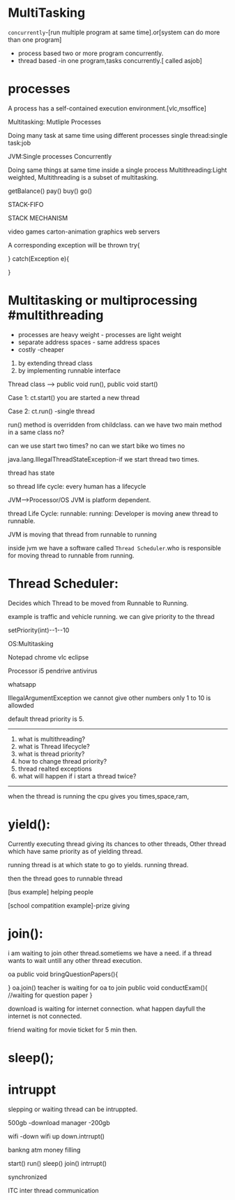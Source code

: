 # MultiTasking
`concurrently`-[run multiple program at same time].or[system can do more than one program]

- process based two or more program concurrently.
- thread based -in one program,tasks concurrently.[ called asjob]

# processes
A process has a self-contained execution environment.[vlc,msoffice]

Multitasking:
Mutliple Processes

Doing many task at same time using different processes
single thread:single task:job

JVM:Single processes
Concurrently

Doing same things at same time inside a single process
Multithreading:Light weighted,
Multithreading is a subset of multitasking.


getBalance()
pay()
buy()
go()

STACK-FIFO

STACK MECHANISM

video games
carton-animation graphics
web servers

A corresponding exception will be thrown
try{

}
catch(Exception e){

}

# Multitasking or multiprocessing                      #multithreading
- processes are heavy weight         - processes are light weight
- separate address spaces            - same address spaces
- costly                             -cheaper


1) by extending thread class
2) by implementing runnable interface

Thread class -->
public void run(),
public void start()

Case 1:
ct.start()  you are started a new thread

Case 2:
ct.run()   -single thread

run() method is overridden from childclass.
 can we have two main method in a same class
 no?

 can we use start two times?
 no
 can we start bike wo times
 no

 java.lang.IllegalThreadStateException-if we start thread two times.

thread has state 

so thread life cycle:
every human has a lifecycle

JVM-->Processor/OS
JVM is platform dependent.

thread Life Cycle:
runnable:
running:
 Developer is moving  anew thread to runnable.

 JVM is moving that thread from runnable to running

inside jvm we have a software called `Thread Scheduler`.who is responsible for moving thread to runnable from running.

# Thread Scheduler:
Decides which Thread to be moved from Runnable to Running.

example is traffic and vehicle running.
we can give priority to the thread

setPriority(int)--1--10

OS:Multitasking

Notepad
chrome
vlc
eclipse

Processor i5
pendrive
antivirus

whatsapp


IllegalArgumentException 
we cannot give other numbers only 1 to 10 is allowded

default thread priority is 5.



-----------------------
1) what is multithreading?
2) what is Thread lifecycle?
3) what is thread priority?
4) how to change thread priority?
5) thread realted exceptions
6) what will happen if i start a thread twice?
-----------------------------------------------------


when the thread is running the cpu gives you times,space,ram,

# yield():
Currently executing thread giving its chances to other threads,
Other thread which have same priority as of yielding thread.

running thread is at which state to go to yields.
running thread.

then the thread goes to runnable thread

[bus example] helping people

[school compatition example]-prize giving


# join():
i am waiting to join other thread.sometiems we have a need.
if a thread wants to wait untill any other thread execution.

oa
public void bringQuestionPapers(){

}
oa.join()
teacher is waiting for oa to join
public void conductExam(){
//waiting for question paper
}

download is waiting for internet connection.
 what happen dayfull the internet is not connected.

 friend waiting for movie ticket for 5 min
 then.

# sleep();

# intruppt
slepping or waiting thread can be intruppted.


500gb -download manager -200gb

wifi -down
wifi up down.intrrupt()

bankng atm money filling


start()
run()
sleep()
join()
intrrupt()

synchronized 

ITC inter thread communication













